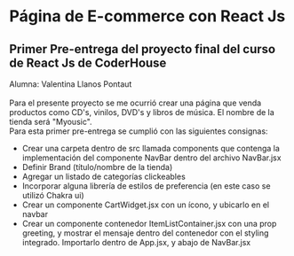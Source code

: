 # Página de E-commerce con React Js
## Primer Pre-entrega del proyecto final del curso de React Js de CoderHouse
Alumna: Valentina Llanos Pontaut <br><br>
Para el presente proyecto se me ocurrió crear una página que venda productos como CD's, vinilos, DVD's y libros de música. El nombre de la tienda será "Myousic".<br>
Para esta primer pre-entrega se cumplió con las siguientes consignas:<br>
- Crear una carpeta dentro de src llamada components que contenga la implementación del componente NavBar dentro del archivo NavBar.jsx
- Definir Brand (título/nombre de la tienda)
- Agregar un listado de categorías clickeables
- Incorporar alguna librería de estilos de preferencia (en este caso se utilizó Chakra ui)
- Crear un componente CartWidget.jsx con un ícono, y ubicarlo en el navbar
- Crear un componente contenedor ItemListContainer.jsx con una prop greeting, y mostrar el mensaje dentro del contenedor con el styling integrado. Importarlo dentro de App.jsx, y abajo de NavBar.jsx


